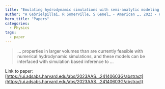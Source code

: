 ```yaml
---
title: "Emulating hydrodynamic simulations with semi-analytic modeling: comparing the evolution of global quantities in the Santa Cruz SAM and IllustrisTNG"
author: "A Gabrielpillai, R Somerville, S Genel… - American …, 2023 - ui.adsabs.harvard.edu"
hero_title: "Papers"
categories:
  - Physics
tags:
  - paper
---
```



>… properties in larger volumes than are currently feasible with numerical hydrodynamic simulations, and these models can be interfaced with simulation based inference to …

Link to paper: [https://ui.adsabs.harvard.edu/abs/2023AAS...24140603G/abstract](https://ui.adsabs.harvard.edu/abs/2023AAS...24140603G/abstract)
